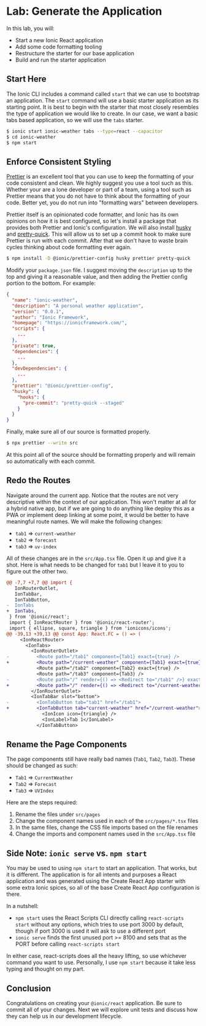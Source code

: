 # Lab: Generate the Application

In this lab, you will:

- Start a new Ionic React application
- Add some code formatting tooling
- Restructure the starter for our base application
- Build and run the starter application

## Start Here

The Ionic CLI includes a command called `start` that we can use to bootstrap an application. The `start` command will use a basic starter application as its starting point. It is best to begin with the starter that most closely resembles the type of application we would like to create. In our case, we want a basic tabs based application, so we will use the `tabs` starter.

```bash
$ ionic start ionic-weather tabs --type=react --capacitor
$ cd ionic-weather
$ npm start
```

## Enforce Consistent Styling

<a href="https://prettier.io/" target="_blank">Prettier</a> is an excellent tool that you can use to keep the formatting of your code consistent and clean. We highly suggest you use a tool such as this. Whether your are a lone developer or part of a team, using a tool such as Prettier means that you do not have to think about the formatting of your code. Better yet, you do not run into "formatting wars" between developers.

Prettier itself is an opinionated code formatter, and Ionic has its own opinions on how it is best configured, so let's install a package that provides both Prettier and Ionic's configuration. We will also install <a href="https://www.npmjs.com/package/husky" target="_blank">husky</a> and <a href="https://www.npmjs.com/package/pretty-quick" target="_blank">pretty-quick</a>. This will allow us to set up a commit hook to make sure Prettier is run with each commit. After that we don't have to waste brain cycles thinking about code formatting ever again.

```bash
$ npm install -D @ionic/prettier-config husky prettier pretty-quick
```

Modify your `package.json` file. I suggest moving the `description` up to the top and giving it a reasonable value, and then adding the Prettier config portion to the bottom. For example:

```json
{
  "name": "ionic-weather",
  "description": "A personal weather application",
  "version": "0.0.1",
  "author": "Ionic Framework",
  "homepage": "https://ionicframework.com/",
  "scripts": {
    ...
  },
  "private": true,
  "dependencies": {
    ...
  },
  "devDependencies": {
    ...
  },
  "prettier": "@ionic/prettier-config",
  "husky": {
    "hooks": {
      "pre-commit": "pretty-quick --staged"
    }
  }
}
```

Finally, make sure all of our source is formatted properly.

```bash
$ npx prettier --write src
```

At this point all of the source should be formatting properly and will remain so automatically with each commit.

##  Redo the Routes

Navigate around the current app. Notice that the routes are not very descriptive within the context of our application. This won't matter at all for a hybrid native app, but if we are going to do anything like deploy this as a PWA or implement deep linking at some point, it would be better to have meaningful route names. We will make the following changes:

- `tab1` => `current-weather`
- `tab2` => `forecast`
- `tab3` => `uv-index`

All of these changes are in the `src/App.tsx` file. Open it up and give it a shot. Here is what needs to be changed for `tab1` but I leave it to you to figure out the other two.

```diff
@@ -7,7 +7,7 @@ import {
   IonRouterOutlet,
   IonTabBar,
   IonTabButton,
-  IonTabs
+  IonTabs,
 } from '@ionic/react';
 import { IonReactRouter } from '@ionic/react-router';
 import { ellipse, square, triangle } from 'ionicons/icons';
@@ -39,13 +39,13 @@ const App: React.FC = () => (
     <IonReactRouter>
       <IonTabs>
         <IonRouterOutlet>
-          <Route path="/tab1" component={Tab1} exact={true} />
+          <Route path="/current-weather" component={Tab1} exact={true} />
           <Route path="/tab2" component={Tab2} exact={true} />
           <Route path="/tab3" component={Tab3} />
-          <Route path="/" render={() => <Redirect to="/tab1" />} exact={true} />
+          <Route path="/" render={() => <Redirect to="/current-weather" />} exact={true} />
         </IonRouterOutlet>
         <IonTabBar slot="bottom">
-          <IonTabButton tab="tab1" href="/tab1">
+          <IonTabButton tab="current-weather" href="/current-weather">
             <IonIcon icon={triangle} />
             <IonLabel>Tab 1</IonLabel>
           </IonTabButton>
```

## Rename the Page Components

The page components still have really bad names (`Tab1`, `Tab2`, `Tab3`). These should be changed as such:

- `Tab1` => `CurrentWeather`
- `Tab2` => `Forecast`
- `Tab3` => `UVIndex`

Here are the steps required:

1. Rename the files under `src/pages`
1. Change the component names used in each of the `src/pages/*.tsx` files
1. In the same files, change the CSS file imports based on the file renames
1. Change the imports and component names used in the `src/App.tsx` file

## Side Note: `ionic serve` vs. `npm start`

You may be used to using `npm start` to start an application. That works, but it is different. The application is for all intents and purposes a React application and was generated using the Create React App starter with some extra Ionic spices, so all of the base Create React App configuration is there.

In a nutshell:

- `npm start` uses the React Scripts CLI directly calling `react-scripts start` without any options, which tries to use port 3000 by default, though if port 3000 is used it will ask to use a different port
- `ionic serve` finds the first unused port >= 8100 and sets that as the PORT before calling `react-scripts start`

In either case, react-scripts does all the heavy lifting, so use whichever command you want to use. Personally, I use `npm start` because it take less typing and thought on my part.

## Conclusion

Congratulations on creating your `@ionic/react` application. Be sure to commit all of your changes. Next we will explore unit tests and discuss how they can help us in our development lifecycle.
